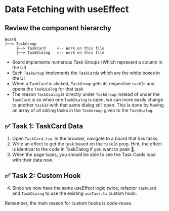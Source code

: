 # Data Fetching with useEffect

## Review the component hierarchy

```
Board
├──> TaskGroup
     ├──> TaskCard     <-- Work on this file
     ├──> TaskDialog   <-- Work on this file
```

- Board implements numerous Task Groups (Which represent a column in the UI)
- Each `TaskGroup` implements the `TaskCards` which are the white boxes in the UI
- When a `TaskCard` is clicked, `TaskGroup` gets its respective `taskId` and opens the `TaskDialog` for that task
- The reason `TaskDialog` is directly under `TaskGroup` instead of under the `TaskCard` is so when one `TaskDialog` is open, we can more easily change to another `taskId` with that same dialog still open. This is done by having an array of all sibling tasks in the `TaskGroup` given to the `TaskDialog`.

## ✅ Task 1: TaskCard Data

1. Open `TaskCard.tsx`. In the browser, navigate to a board that has tasks.
2. Write an effect to get the task based on the `taskId` prop. Hint, the effect is identical to the code in TaskDialog if you want to peak 👀.
3. When the page loads, you should be able to see the Task Cards load with their data now.

## ✅ Task 2: Custom Hook

4. Since we now have the same useEffect logic twice, refactor `TaskCard` and `TaskDialog` to use the existing `useTask.ts` custom hook.

Remember, the main reason for custom hooks is code-reuse.
